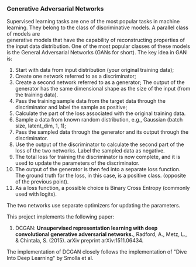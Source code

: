 ### Generative Adversarial Networks

Supervised learning tasks are one of the most popular tasks in machine learning. 
They belong to the class of discriminative models. A parallel class of models are  
generative models that have the capability of reconstructing properties of the input data distribution.
One of the most popular classes of these models is the General Adversarial Networks (GANs for short). 
The key idea in GAN is:

1. Start with data from input distribution (your original training data);
2. Create one network referred to as a discriminator;
3. Create a second network referred to as a generator; The output of the generator has the same dimensional shape as the size of the input (from the training data).
4. Pass the training sample data from the target data through the discriminator and label the sample as positive;
5. Calculate the part of the loss associated with the original training data. 
5. Sample a data from known random distribution, e.g., Gaussian (batch size, latent_dim, 1, 1);
6. Pass the sampled data through the generator and its output through the discriminator. 
7. Use the output of the discriminator to calculate the second part of the loss of the two networks. Label the sampled data as negative.
8. The total loss for training the discriminator is now complete, and it is used to update the parameters of the discriminator.
9. The output of the generator is then fed into a separate loss function. The ground truth for the loss, in this case, is a positive class. (opposite of the previous point).
10. As a loss function, a possible choice is Binary Cross Entropy (commonly used with logits).

The two networks use separate optimizers for updating the parameters.   

This project implements the following paper:

1. DCGAN: **Unsupervised representation learning with deep convolutional generative adversarial networks.**, Radford, A., Metz, L., & Chintala, S. (2015). arXiv preprint arXiv:1511.06434.

The implementation of DCGAN closely follows the implementation of "Dive Into Deep Learning" by Smolla et al.